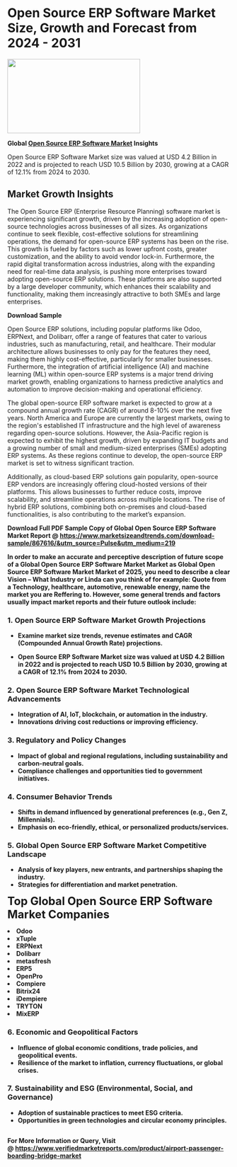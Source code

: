 <H1>Open Source ERP Software Market Size, Growth and Forecast from 2024 - 2031</H1><img class="aligncenter size-medium wp-image-584254" src="https://thirdeyenews.in/wp-content/uploads/2024/09/Global-Market-Research-300x168.jpeg" alt="" width="300" height="168" /><p><strong>Global&nbsp;<a href="https://www.marketsizeandtrends.com/download-sample/867616/&amp;utm_source=Pulse&amp;utm_medium=219">Open Source ERP Software Market</a> Insights</strong></p><p>Open Source ERP Software Market size was valued at USD 4.2 Billion in 2022 and is projected to reach USD 10.5 Billion by 2030, growing at a CAGR of 12.1% from 2024 to 2030.</p><p><h2>Market Growth Insights</h2> <p>The Open Source ERP (Enterprise Resource Planning) software market is experiencing significant growth, driven by the increasing adoption of open-source technologies across businesses of all sizes. As organizations continue to seek flexible, cost-effective solutions for streamlining operations, the demand for open-source ERP systems has been on the rise. This growth is fueled by factors such as lower upfront costs, greater customization, and the ability to avoid vendor lock-in. Furthermore, the rapid digital transformation across industries, along with the expanding need for real-time data analysis, is pushing more enterprises toward adopting open-source ERP solutions. These platforms are also supported by a large developer community, which enhances their scalability and functionality, making them increasingly attractive to both SMEs and large enterprises.</p> <p><strong>Download Sample</strong></p> <p>Open Source ERP solutions, including popular platforms like Odoo, ERPNext, and Dolibarr, offer a range of features that cater to various industries, such as manufacturing, retail, and healthcare. Their modular architecture allows businesses to only pay for the features they need, making them highly cost-effective, particularly for smaller businesses. Furthermore, the integration of artificial intelligence (AI) and machine learning (ML) within open-source ERP systems is a major trend driving market growth, enabling organizations to harness predictive analytics and automation to improve decision-making and operational efficiency.</p> <p>The global open-source ERP software market is expected to grow at a compound annual growth rate (CAGR) of around 8-10% over the next five years. North America and Europe are currently the largest markets, owing to the region's established IT infrastructure and the high level of awareness regarding open-source solutions. However, the Asia-Pacific region is expected to exhibit the highest growth, driven by expanding IT budgets and a growing number of small and medium-sized enterprises (SMEs) adopting ERP systems. As these regions continue to develop, the open-source ERP market is set to witness significant traction.</p> <p>Additionally, as cloud-based ERP solutions gain popularity, open-source ERP vendors are increasingly offering cloud-hosted versions of their platforms. This allows businesses to further reduce costs, improve scalability, and streamline operations across multiple locations. The rise of hybrid ERP solutions, combining both on-premises and cloud-based functionalities, is also contributing to the market’s expansion.</p> <p><strong></p><p><span class=""><strong>Download Full PDF Sample Copy of Global Open Source ERP Software Market Report</strong> @ <a href="https://www.marketsizeandtrends.com/download-sample/867616/&amp;utm_source=Pulse&amp;utm_medium=219" target="_blank">https://www.marketsizeandtrends.com/download-sample/867616/&amp;utm_source=Pulse&amp;utm_medium=219</a></span></p><p>In order to make an accurate and perceptive description of future scope of a Global&nbsp;Open Source ERP Software Market Market as Global&nbsp;Open Source ERP Software Market Market of 2025, you need to describe a clear Vision &ndash; What Industry or Linda can you think of for example: Quote from a Technology, healthcare, automotive, renewable energy, name the market you are Reffering to. However, some general trends and factors usually impact market reports and their future outlook include:</p><h3>1.&nbsp;<strong>Open Source ERP Software Market Growth Projections</strong></h3><ul><li>Examine market size trends, revenue estimates and CAGR (Compounded Annual Growth Rate) projections.</li><li><p>Open Source ERP Software Market size was valued at USD 4.2 Billion in 2022 and is projected to reach USD 10.5 Billion by 2030, growing at a CAGR of 12.1% from 2024 to 2030.</p></li></ul><h3>2.&nbsp;<strong>Open Source ERP Software Market Technological Advancements</strong></h3><ul><li>Integration of AI, IoT, blockchain, or automation in the industry.</li><li>Innovations driving cost reductions or improving efficiency.</li></ul><h3>3.&nbsp;<strong>Regulatory and Policy Changes</strong></h3><ul><li>Impact of global and regional regulations, including sustainability and carbon-neutral goals.</li><li>Compliance challenges and opportunities tied to government initiatives.</li></ul><h3>4.&nbsp;<strong>Consumer Behavior Trends</strong></h3><ul><li>Shifts in demand influenced by generational preferences (e.g., Gen Z, Millennials).</li><li>Emphasis on eco-friendly, ethical, or personalized products/services.</li></ul><h3>5.&nbsp;<strong>Global Open Source ERP Software Market Competitive Landscape</strong></h3><ul><li>Analysis of key players, new entrants, and partnerships shaping the industry.</li><li>Strategies for differentiation and market penetration.</li></ul><p data-pm-slice="1 1 []"><span style="color: inherit; font-family: inherit; font-size: 25px;">Top Global Open Source ERP Software Market Companies</span></p><div class="" data-test-id=""><p><li>Odoo</li><li> xTuple</li><li> ERPNext</li><li> Dolibarr</li><li> metasfresh</li><li> ERP5</li><li> OpenPro</li><li> Compiere</li><li> Bitrix24</li><li> iDempiere</li><li> TRYTON</li><li> MixERP</li></p></div><h3>6.&nbsp;<strong>Economic and Geopolitical Factors</strong></h3><ul><li>Influence of global economic conditions, trade policies, and geopolitical events.</li><li>Resilience of the market to inflation, currency fluctuations, or global crises.</li></ul><h3>7.&nbsp;<strong>Sustainability and ESG (Environmental, Social, and Governance)</strong></h3><ul><li>Adoption of sustainable practices to meet ESG criteria.</li><li>Opportunities in green technologies and circular economy principles.</li></ul><h2><strong style="font-size: 14px;">For More Information or Query, Visit @&nbsp;</strong><a style="background-color: #ffffff; font-size: 14px;" href="https://www.marketsizeandtrends.com/report/open-source-erp-software-market/" target="_blank">https://www.verifiedmarketreports.com/product/airport-passenger-boarding-bridge-market</a></h2>
